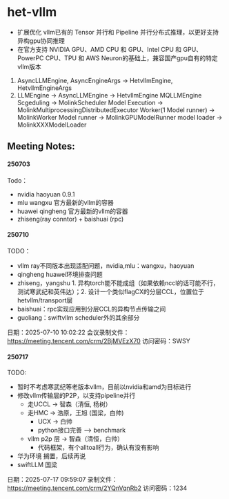 # het-vllm

- 扩展优化 vllm已有的 Tensor 并行和 Pipeline 并行分布式推理，以更好支持异构gpu协同推理
- 在官方支持 NVIDIA GPU、AMD CPU 和 GPU、Intel CPU 和 GPU、PowerPC CPU、TPU 和 AWS Neuron的基础上，兼容国产gpu自有的特定vllm版本

1. AsyncLLMEngine, AsyncEngineArgs -> HetvllmEngine, HetvllmEngineArgs
2. LLMEngine -> AsyncLLMEngine -> HetvllmEngine
    MQLLMEngine 
    Scgeduling -> MolinkScheduler
    Model Execution -> MolinkMultiprocessingDistributedExecutor
    Worker(1 Model runner) -> MolinkWorker
    Model runner -> MolinkGPUModelRunner
        model loader -> MolinkXXXModelLoader 

## Meeting Notes: 
#### 250703
Todo：
- nvidia haoyuan 0.9.1
- mlu wangxu 官方最新的vllm的容器
- huawei qingheng 官方最新的vllm的容器
- zhiseng(ray conntor) + baishuai (rpc)

#### 250710
TODO：
- vllm ray不同版本出现适配问题，nvidia,mlu：wangxu，haoyuan
- qingheng huawei环境排查问题
- zhiseng，yangshu 1. 异构torch能不能成组（如果依赖nccl的话可能不行，测试寒武纪和英伟达）；2. 设计一个类似flagCX的分层CCL，位置位于hetvllm/transport层
- baishuai：rpc实现应用到分层CCL的异构节点传输之间
- guoliang：swiftvllm scheduler外的其余部分

日期：2025-07-10 10:02:22
会议录制文件：https://meeting.tencent.com/crm/2BjMVEzX70
访问密码：SWSY

#### 250717
TODO:
- 暂时不考虑寒武纪等老版本vllm，目前以nvidia和amd为目标进行
- 修改vllm传输层的P2P，以支持pipeline并行
    - 走UCCL -> 智森（清恒, 杨树）
    - 走HMC  -> 浩原，王旭 (国梁，白帅)
        - UCX -> 白帅
        - python接口完善 —> benchmark
    - vllm p2p 层 -> 智森（清恒，白帅）
        - 代码框架，有个alltoall行为，确认有没有影响
- 华为环境 搁置，后续再说
- swiftLLM 国梁

日期：2025-07-17 09:59:07
录制文件：https://meeting.tencent.com/crm/2YQnVqnRb2
访问密码：1234